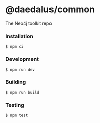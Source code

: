 # @daedalus/common
The Neo4j toolkit repo

### Installation
```
$ npm ci
```

### Development
```
$ npm run dev
```

### Building
```
$ npm run build
```

### Testing
```
$ npm test
```
